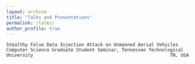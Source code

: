 ```yaml
---
layout: archive
title: "Talks and Presentations"
permalink: /talks/
author_profile: true
---
```



    Stealthy False Data Injection Attack on Unmanned Aerial Vehicles
    Computer Science Graduate Student Seminar, Tennessee Technological University                                                   TN, USA

